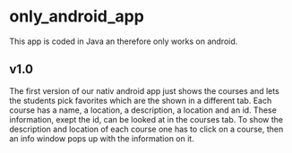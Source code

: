 # only_android_app
This app is coded in Java an therefore only works on android.

## v1.0
The first version of our nativ android app just shows the courses and lets the students pick favorites which are the shown in a different tab. 
Each course has a name, a location, a description, a location and an id. These information, exept the id, can be looked at in the courses tab. To show the description and location of each course one has to click on a course, then an info window pops up with the information on it.
